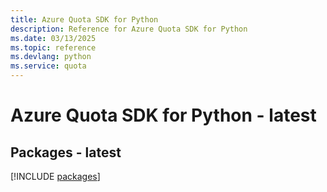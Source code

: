 ```yaml
---
title: Azure Quota SDK for Python
description: Reference for Azure Quota SDK for Python
ms.date: 03/13/2025
ms.topic: reference
ms.devlang: python
ms.service: quota
---
```

# Azure Quota SDK for Python - latest
## Packages - latest
[!INCLUDE [packages](quota-index.md)]